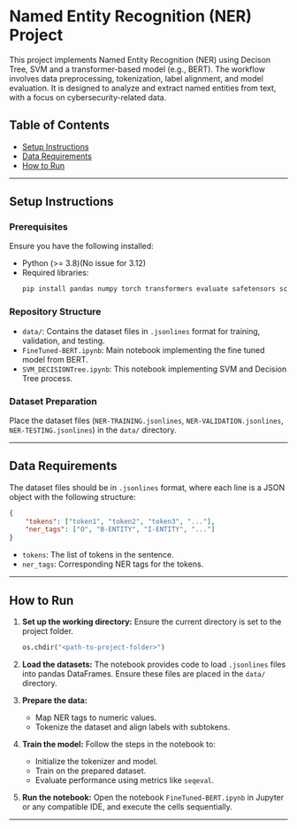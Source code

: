 # Named Entity Recognition (NER) Project

This project implements Named Entity Recognition (NER) using Decison Tree, SVM and a transformer-based model (e.g., BERT). The workflow involves data preprocessing, tokenization, label alignment, and model evaluation. It is designed to analyze and extract named entities from text, with a focus on cybersecurity-related data.

## Table of Contents
- [Setup Instructions](#setup-instructions)
- [Data Requirements](#data-requirements)
- [How to Run](#how-to-run)

---

## Setup Instructions

### Prerequisites
Ensure you have the following installed:
- Python (>= 3.8)(No issue for 3.12)
- Required libraries:
  ```bash
  pip install pandas numpy torch transformers evaluate safetensors scikit-learn
  ```

### Repository Structure
- `data/`: Contains the dataset files in `.jsonlines` format for training, validation, and testing.
- `FineTuned-BERT.ipynb`: Main notebook implementing the fine tuned model from BERT.
- `SVM_DECISIONTree.ipynb`: This notebook implementing SVM and Decision Tree process.

### Dataset Preparation
Place the dataset files (`NER-TRAINING.jsonlines`, `NER-VALIDATION.jsonlines`, `NER-TESTING.jsonlines`) in the `data/` directory.

---

## Data Requirements
The dataset files should be in `.jsonlines` format, where each line is a JSON object with the following structure:
```json
{
    "tokens": ["token1", "token2", "token3", "..."],
    "ner_tags": ["O", "B-ENTITY", "I-ENTITY", "..."]
}
```
- `tokens`: The list of tokens in the sentence.
- `ner_tags`: Corresponding NER tags for the tokens.

---

## How to Run

1. **Set up the working directory:**
   Ensure the current directory is set to the project folder.
   ```python
   os.chdir("<path-to-project-folder>")
   ```

2. **Load the datasets:**
   The notebook provides code to load `.jsonlines` files into pandas DataFrames. Ensure these files are placed in the `data/` directory.

3. **Prepare the data:**
   - Map NER tags to numeric values.
   - Tokenize the dataset and align labels with subtokens.

4. **Train the model:**
   Follow the steps in the notebook to:
   - Initialize the tokenizer and model.
   - Train on the prepared dataset.
   - Evaluate performance using metrics like `seqeval`.

5. **Run the notebook:**
   Open the notebook `FineTuned-BERT.ipynb` in Jupyter or any compatible IDE, and execute the cells sequentially.

---
